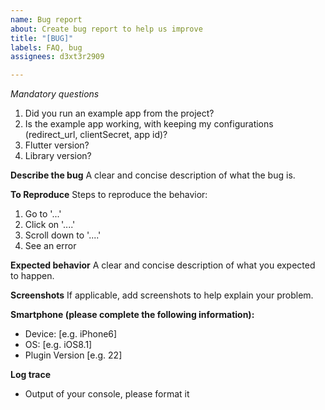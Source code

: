 ```yaml
---
name: Bug report
about: Create bug report to help us improve
title: "[BUG]"
labels: FAQ, bug
assignees: d3xt3r2909

---
```


*Mandatory questions*
1. Did you run an example app from the project? 
2. Is the example app working, with keeping my configurations (redirect_url, clientSecret, app id)?
3. Flutter version?
4. Library version? 

**Describe the bug**
A clear and concise description of what the bug is.

**To Reproduce**
Steps to reproduce the behavior:
1. Go to '...'
2. Click on '....'
3. Scroll down to '....'
4. See an error

**Expected behavior**
A clear and concise description of what you expected to happen.

**Screenshots**
If applicable, add screenshots to help explain your problem.

**Smartphone (please complete the following information):**
 - Device: [e.g. iPhone6]
 - OS: [e.g. iOS8.1]
 - Plugin Version [e.g. 22]

**Log trace**
- Output of your console, please format it
